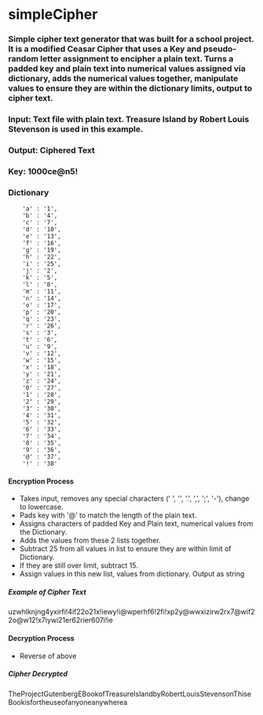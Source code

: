 # simpleCipher
### Simple cipher text generator that was built for a school project. It is a modified Ceasar Cipher that uses a Key and pseudo-random letter assignment to encipher a plain  text. Turns a padded key and plain text into numerical values assigned via dictionary, adds the numerical values together, manipulate values to ensure they are within the dictionary limits, output to cipher text. 

### Input: Text file with plain text. Treasure Island by Robert Louis Stevenson is used in this example.

### Output: Ciphered Text

### Key: 1000ce@n5!

### Dictionary
        'a' : '1',
        'b' : '4',
        'c' : '7',
        'd' : '10',
        'e' : '13',
        'f' : '16',
        'g' : '19',
        'h' : '22',
        'i' : '25',
        'j' : '2',
        'k' : '5',
        'l' : '8',
        'm' : '11',
        'n' : '14',
        'o' : '17',
        'p' : '20',
        'q' : '23',
        'r' : '26',
        's' : '3',
        't' : '6',
        'u' : '9',
        'v' : '12',
        'w' : '15',
        'x' : '18',
        'y' : '21',
        'z' : '24',
        '0' : '27',
        '1' : '28',
        '2' : '29',
        '3' : '30',
        '4' : '31',
        '5' : '32',
        '6' : '33',
        '7' : '34',
        '8' : '35',
        '9' : '36',
        '@' : '37',
        '!' : '38' 
				
				
#### Encryption Process
- Takes input, removes any special characters (' ', '\', '.', ',', ';', '-'), change to lowercase.
- Pads key with '@' to match the length of the plain text.
- Assigns characters of padded Key and Plain text, numerical values from the Dictionary.
- Adds the values from these 2 lists together.
- Subtract 25 from all values in list to ensure they are within limit of Dictionary.
- If they are still over limit, subtract 15.
- Assign values in this new list, values from dictionary. Output as string

##### Example of Cipher Text
uzwhlknjng4yxirfi!4if22o21x!iewy!i@wperhf6!2fi!xp2y@wwxizirw2rx7@wif22o@w12!x7iywi21er62rier607i!ie

#### Decryption Process
- Reverse of above

##### Cipher Decrypted
TheProjectGutenbergEBookofTreasureIslandbyRobertLouisStevensonThiseBookisfortheuseofanyoneanywherea
